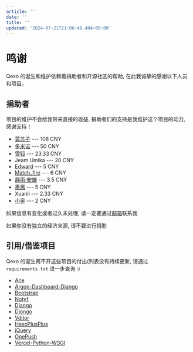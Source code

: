 ```yaml
---
article: ''
date: ''
title: ''
updated: '2024-07-21T21:06:49.404+08:00'
---
```

# 鸣谢

Qexo 的诞生和维护依赖着捐助者和开源社区的帮助, 在此我诚挚的感谢以下人员和项目。

## 捐助者

项目的维护不会给我带来直接的收益, 捐助者们的支持是我维护这个项目的动力, 感谢支持！

- [莫苏子](https://www.mosuzi.com) --- 108 CNY
- [多米诺](https://www.dominoh.com/) --- 50 CNY
- [雪狐](https://blog.snowfox.top) --- 23.33 CNY
- Jeam Umika --- 20 CNY
- [Edward](https://edwardshh.cn) --- 5 CNY
- [Match_fire](https://match-fire.github.io) --- 6 CNY
- [静雨·安蝉](https://blog.kwxos.top) --- 3.5 CNY
- [墨离](https://furrycon.top/) --- 5 CNY
- Xuanli --- 2.33 CNY
- [小奥](https://aokaoka.top) --- 2 CNY

如果信息有变化或者过久未处理, 请一定要通过[邮箱](mailto:abudulin@foxmail.com)联系我

如果你没有独立的经济来源, 请不要进行捐助

## 引用/借鉴项目

Qexo 的诞生离不开这些项目的付出(列表没有持续更新, 请通过 `requirements.txt` 进一步查询 :)

- [Ace](https://ace.c9.io/)
- [Argon-Dashboard-Django](https://github.com/creativetimofficial/argon-dashboard-django)
- [Bootstrap](https://getbootstrap.com/)
- [Notyf](https://github.com/caroso1222/notyf)
- [Django](https://github.com/django/django)
- [Djongo](https://github.com/nesdis/djongo)
- [Vditor](https://github.com/Vanessa219/vditor)
- [HexoPlusPlus](https://github.com/HexoPlusPlus/HexoPlusPlus)
- [jQuery](https://jquery.com/)
- [OnePush](https://github.com/y1ndan/onepush)
- [Vercel-Python-WSGI](https://github.com/ardnt/vercel-python-wsgi)
